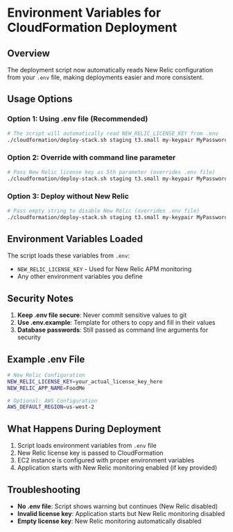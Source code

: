 # Environment Variables for CloudFormation Deployment

## Overview
The deployment script now automatically reads New Relic configuration from your `.env` file, making deployments easier and more consistent.

## Usage Options

### Option 1: Using .env file (Recommended)
```bash
# The script will automatically read NEW_RELIC_LICENSE_KEY from .env
./cloudformation/deploy-stack.sh staging t3.small my-keypair MyPassword123
```

### Option 2: Override with command line parameter
```bash
# Pass New Relic license key as 5th parameter (overrides .env file)
./cloudformation/deploy-stack.sh staging t3.small my-keypair MyPassword123 your-license-key-here
```

### Option 3: Deploy without New Relic
```bash
# Pass empty string to disable New Relic (overrides .env file)
./cloudformation/deploy-stack.sh staging t3.small my-keypair MyPassword123 ""
```

## Environment Variables Loaded

The script loads these variables from `.env`:
- `NEW_RELIC_LICENSE_KEY` - Used for New Relic APM monitoring
- Any other environment variables you define

## Security Notes

1. **Keep .env file secure**: Never commit sensitive values to git
2. **Use .env.example**: Template for others to copy and fill in their values  
3. **Database passwords**: Still passed as command line arguments for security

## Example .env File

```bash
# New Relic Configuration
NEW_RELIC_LICENSE_KEY=your_actual_license_key_here
NEW_RELIC_APP_NAME=FoodMe

# Optional: AWS Configuration
AWS_DEFAULT_REGION=us-west-2
```

## What Happens During Deployment

1. Script loads environment variables from `.env` file
2. New Relic license key is passed to CloudFormation
3. EC2 instance is configured with proper environment variables
4. Application starts with New Relic monitoring enabled (if key provided)

## Troubleshooting

- **No .env file**: Script shows warning but continues (New Relic disabled)
- **Invalid license key**: Application starts but New Relic monitoring disabled
- **Empty license key**: New Relic monitoring automatically disabled